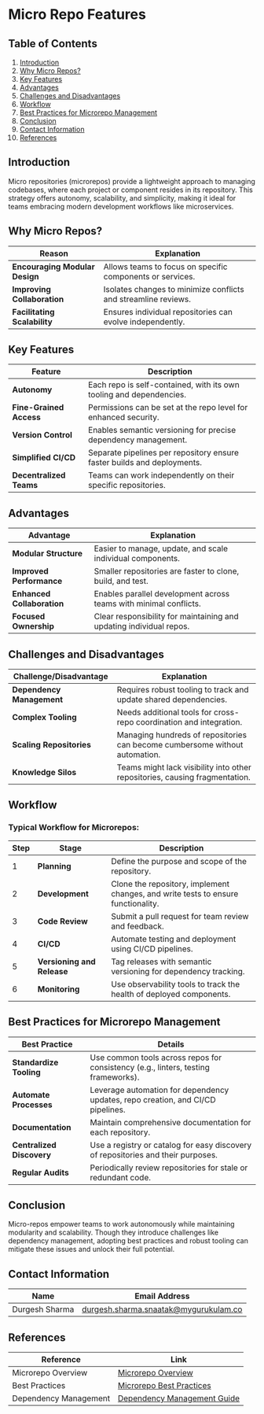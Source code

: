 
# Micro Repo Features

## Table of Contents
1. [Introduction](#introduction)
2. [Why Micro Repos?](#why-micro-repos)
3. [Key Features](#key-features)
4. [Advantages](#advantages)
5. [Challenges and Disadvantages](#challenges-and-disadvantages)
6. [Workflow](#workflow)
7. [Best Practices for Microrepo Management](#best-practices-for-microrepo-management)
8. [Conclusion](#conclusion)
9. [Contact Information](#contact-information)
10. [References](#references)

## Introduction
Micro repositories (microrepos) provide a lightweight approach to managing codebases, where each project or component resides in its repository. This strategy offers autonomy, scalability, and simplicity, making it ideal for teams embracing modern development workflows like microservices.

## Why Micro Repos?
| Reason                  | Explanation                                                                 |
|-------------------------|-----------------------------------------------------------------------------|
| **Encouraging Modular Design** | Allows teams to focus on specific components or services.                  |
| **Improving Collaboration**    | Isolates changes to minimize conflicts and streamline reviews.              |
| **Facilitating Scalability**   | Ensures individual repositories can evolve independently.                   |


## Key Features
| Feature                 | Description                                                                    |
|-------------------------|--------------------------------------------------------------------------------|
| **Autonomy**            | Each repo is self-contained, with its own tooling and dependencies.           |
| **Fine-Grained Access** | Permissions can be set at the repo level for enhanced security.               |
| **Version Control**     | Enables semantic versioning for precise dependency management.               |
| **Simplified CI/CD**    | Separate pipelines per repository ensure faster builds and deployments.      |
| **Decentralized Teams** | Teams can work independently on their specific repositories.                 |

## Advantages
| Advantage               | Explanation                                                                   |
|-------------------------|-------------------------------------------------------------------------------|
| **Modular Structure**   | Easier to manage, update, and scale individual components.                   |
| **Improved Performance**| Smaller repositories are faster to clone, build, and test.                   |
| **Enhanced Collaboration** | Enables parallel development across teams with minimal conflicts.          |
| **Focused Ownership**   | Clear responsibility for maintaining and updating individual repos.          |

## Challenges and Disadvantages
| Challenge/Disadvantage  | Explanation                                                                   |
|-------------------------|-------------------------------------------------------------------------------|
| **Dependency Management** | Requires robust tooling to track and update shared dependencies.            |
| **Complex Tooling**     | Needs additional tools for cross-repo coordination and integration.          |
| **Scaling Repositories**| Managing hundreds of repositories can become cumbersome without automation.  |
| **Knowledge Silos**     | Teams might lack visibility into other repositories, causing fragmentation. |

## Workflow
### Typical Workflow for Microrepos:
| Step                     | Stage                    | Description                                                                 |
|--------------------------|--------------------------|-----------------------------------------------------------------------------|
| 1                       | **Planning**            | Define the purpose and scope of the repository.                            |
| 2                       | **Development**         | Clone the repository, implement changes, and write tests to ensure functionality. |
| 3                       | **Code Review**         | Submit a pull request for team review and feedback.                        |
| 4                       | **CI/CD**               | Automate testing and deployment using CI/CD pipelines.                     |
| 5                       | **Versioning and Release** | Tag releases with semantic versioning for dependency tracking.            |
| 6                       | **Monitoring**          | Use observability tools to track the health of deployed components.        |

## Best Practices for Microrepo Management
| Best Practice           | Details                                                                     |
|-------------------------|-----------------------------------------------------------------------------|
| **Standardize Tooling** | Use common tools across repos for consistency (e.g., linters, testing frameworks). |
| **Automate Processes**  | Leverage automation for dependency updates, repo creation, and CI/CD pipelines. |
| **Documentation**       | Maintain comprehensive documentation for each repository.                  |
| **Centralized Discovery** | Use a registry or catalog for easy discovery of repositories and their purposes. |
| **Regular Audits**      | Periodically review repositories for stale or redundant code.               |

## Conclusion
Micro-repos empower teams to work autonomously while maintaining modularity and scalability. Though they introduce challenges like dependency management, adopting best practices and robust tooling can mitigate these issues and unlock their full potential.

## Contact Information
| **Name**           | **Email Address**                                 |
|----------------|-----------------------------------------------|
| Durgesh Sharma | durgesh.sharma.snaatak@mygurukulam.co         |

## References
| Reference                 | Link                                                                     |
|---------------------------|--------------------------------------------------------------------------|
| Microrepo Overview        | [Microrepo Overview](https://example.com/microrepo-overview)           |
| Best Practices            | [Microrepo Best Practices](https://example.com/best-practices)         |
| Dependency Management     | [Dependency Management Guide](https://example.com/dependency-guide)   |


